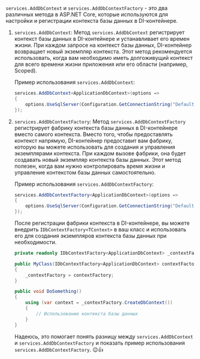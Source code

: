 `services.AddDbContext` и `services.AddDbContextFactory` - это два различных метода в ASP.NET Core, которые используются для настройки и регистрации контекста базы данных в DI-контейнере.

1. `services.AddDbContext`:
   Метод `services.AddDbContext` регистрирует контекст базы данных в DI-контейнере и устанавливает его времен жизни. При каждом запросе на контекст базы данных, DI-контейнер возвращает новый экземпляр контекста. Этот метод рекомендуется использовать, когда вам необходимо иметь долгоживущий контекст для всего времени жизни приложения или его области (например, Scoped).

   Пример использования `services.AddDbContext`:

   ```csharp
   services.AddDbContext<ApplicationDbContext>(options =>
   {
       options.UseSqlServer(Configuration.GetConnectionString("DefaultConnection"));
   });
   ```

2. `services.AddDbContextFactory`:
   Метод `services.AddDbContextFactory` регистрирует фабрику контекста базы данных в DI-контейнере вместо самого контекста. Вместо того, чтобы предоставлять контекст напрямую, DI-контейнер предоставит вам фабрику, которую вы можете использовать для создания и управления экземплярами контекста. При каждом вызове фабрики, она будет создавать новый экземпляр контекста базы данных.
   Этот метод полезен, когда вам нужно контролировать время жизни и управление контекстом базы данных самостоятельно.

   Пример использования `services.AddDbContextFactory`:

   ```csharp
   services.AddDbContextFactory<ApplicationDbContext>(options =>
   {
       options.UseSqlServer(Configuration.GetConnectionString("DefaultConnection"));
   });
   ```

   После регистрации фабрики контекста в DI-контейнере, вы можете внедрить `IDbContextFactory<TContext>` в ваш класс и использовать его для создания экземпляров контекста базы данных при необходимости.

   ```csharp
   private readonly IDbContextFactory<ApplicationDbContext> _contextFactory;

   public MyClass(IDbContextFactory<ApplicationDbContext> contextFactory)
   {
       _contextFactory = contextFactory;
   }

   public void DoSomething()
   {
       using (var context = _contextFactory.CreateDbContext())
       {
           // Использование контекста базы данных
       }
   }
   ```

   Надеюсь, это помогает понять разницу между `services.AddDbContext` и `services.AddDbContextFactory` и показать пример использования `services.AddDbContextFactory`. 😉👍
